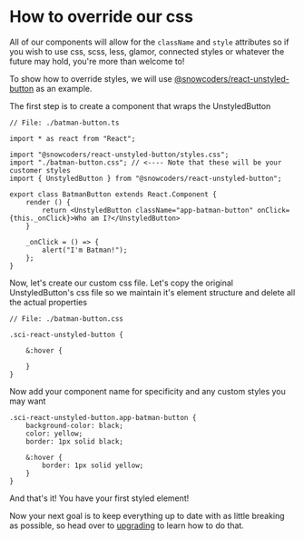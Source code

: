 # How to override our css
All of our components will allow for the `className` and `style` attributes so if you wish to use css, scss, less, glamor, connected styles or whatever the future may hold, you're more than welcome to!

To show how to override styles, we will use [@snowcoders/react-unstyled-button](https://www.npmjs.com/package/@snowcoders/react-unstyled-button) as an example.

The first step is to create a component that wraps the UnstyledButton

```
// File: ./batman-button.ts

import * as react from "React";

import "@snowcoders/react-unstyled-button/styles.css";
import "./batman-button.css"; // <---- Note that these will be your customer styles
import { UnstyledButton } from "@snowcoders/react-unstyled-button";

export class BatmanButton extends React.Component {
    render () {
        return <UnstyledButton className="app-batman-button" onClick={this._onClick}>Who am I?</UnstyledButton>
    }

    _onClick = () => {
        alert("I'm Batman!");
    };
}
```

Now, let's create our custom css file. Let's copy the original UnstyledButton's css file so we maintain it's element structure and delete all the actual properties

```
// File: ./batman-button.css

.sci-react-unstyled-button {

    &:hover {

    }
}

```

Now add your component name for specificity and any custom styles you may want

```
.sci-react-unstyled-button.app-batman-button {
    background-color: black;
    color: yellow;
    border: 1px solid black;

    &:hover {
        border: 1px solid yellow;
    }
}

```

And that's it! You have your first styled element!

Now your next goal is to keep everything up to date with as little breaking as possible, so head over to [upgrading](./upgrading.md) to learn how to do that.